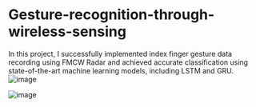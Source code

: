 # Gesture-recognition-through-wireless-sensing
In this project, I successfully implemented index finger gesture data recording using FMCW Radar and achieved accurate classification using state-of-the-art machine learning models, including LSTM and GRU.
![image](https://github.com/Saad2884/Gesture-recognition-through-wireless-sensing/assets/74856610/67d78860-d163-4228-bf15-a80de170ce77)

![image](https://github.com/Saad2884/Gesture-recognition-through-wireless-sensing/assets/74856610/67ea10c8-9a8a-4c58-a780-3c4e33cefb6b)

